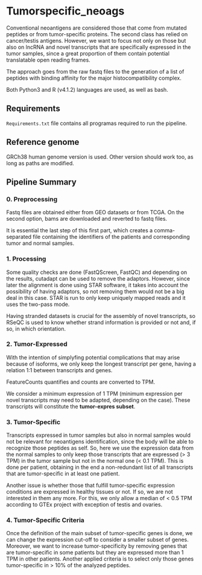 # Tumorspecific_neoags

Conventional neoantigens are considered those that come from mutated peptides or from tumor-specific proteins. The second class has relied on cancer/testis antigens. However, we want to focus not only on those but also on lncRNA and novel transcripts that are specifically expressed in the tumor samples, since a great proportion of them contain potential translatable open reading frames.

The approach goes from the raw fastq files to the generation of a list of peptides with binding affinity for the major histocompatibility complex.

Both Python3 and R (v4.1.2) languages are used, as well as bash.

## Requirements

`Requirements.txt` file contains all programas required to run the pipeline.

## Reference genome

GRCh38 human genome version is used. Other version should work too, as long as paths are modified.

## Pipeline Summary

### 0. Preprocessing

Fastq files are obtained either from GEO datasets or from TCGA. On the second option, bams are downloaded and reverted to fastq files.

It is essential the last step of this first part, which creates a comma-separated file containing the identifiers of the patients and corresponding tumor and normal samples.

### 1. Processing

Some quality checks are done (FastQScreen, FastQC) and depending on the results, cutadapt can be used to remove the adaptors. However, since later the alignment is done using STAR software, it takes into account the possibility of having adaptors, so not removing them would not be a big deal in this case.
STAR is run to only keep uniquely mapped reads and it uses the two-pass mode.

Having stranded datasets is crucial for the assembly of novel transcripts, so RSeQC is used to know whether strand information is provided or not and, if so, in which orientation.

### 2. Tumor-Expressed

With the intention of simplyfing potential complications that may arise because of isoforms, we only keep the longest transcript per gene, having a relation 1:1 between transcripts and genes.

FeatureCounts quantifies and counts are converted to TPM.

We consider a minimum expression of 1 TPM (minimum expression per novel transcripts may need to be adapted, depending on the case). These transcripts will constitute the **tumor-expres subset**.

### 3. Tumor-Specific

Transcripts expressed in tumor samples but also in normal samples would not be relevant for neoantigens identification, since the body will be able to recognize those peptides as self. So, here we use the expression data from the normal samples to only keep those transcripts that are expressed (> 3 TPM) in the tumor sample but not in the normal one (< 0.1 TPM). This is done per patient, obtaining in the end a non-redundant list of all transcripts that are tumor-specific in at least one patient.

Another issue is whether those that fulfill tumor-specific expression conditions are expressed in healthy tissues or not. If so, we are not interested in them any more. For this, we only allow a median of < 0.5 TPM according to GTEx project with exception of testis and ovaries.

### 4. Tumor-Specific Criteria

Once the definition of the main subset of tumor-specific genes is done, we can change the expression cut-off to consider a smaller subset of genes.
Moreover, we want to increase tumor-specificity by removing genes that are tumor-specific in some patients but they are expressed more than 1 TPM in other patients.
Another applied criteria is to select only those genes tumor-specific in > 10% of the analyzed peptides.
